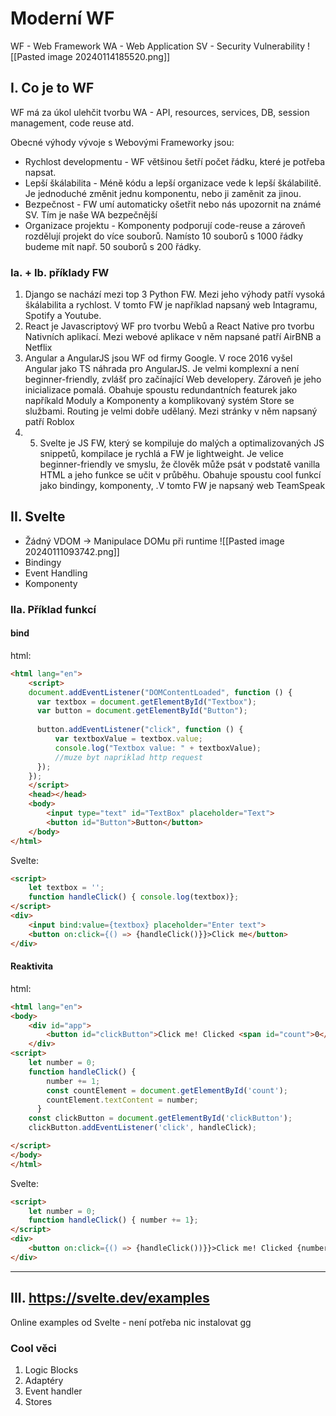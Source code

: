 # Moderní WF
WF - Web Framework
WA - Web Application
SV - Security Vulnerability
![[Pasted image 20240114185520.png]]
## I. Co je to WF
WF má za úkol ulehčit tvorbu WA - API, resources, services, DB, session management, code reuse atd.

Obecné výhody vývoje s Webovými Frameworky jsou:
- Rychlost developmentu - WF většinou šetří počet řádku, které je potřeba napsat.
- Lepší škálabilita - Méně kódu a lepší organizace vede k lepší škálabilitě. Je jednoduché změnit jednu komponentu, nebo ji zaměnit za jinou.
- Bezpečnost - FW umí automaticky ošetřit nebo nás upozornit na známé SV. Tím je naše WA bezpečnější
- Organizace projektu - Komponenty podporují code-reuse a zároveň rozdělují projekt do více souborů. Namísto 10 souborů s 1000 řádky budeme mít např. 50 souborů s 200 řádky. 

### Ia. + Ib. příklady FW
1. Django se nachází mezi top 3 Python FW. Mezi jeho výhody patří vysoká škálabilita a rychlost. V tomto FW je například napsaný web Intagramu, Spotify a Youtube.
2. React je Javascriptový WF pro tvorbu Webů a React Native pro tvorbu Nativních aplikací. Mezi webové aplikace v něm napsané patří AirBNB a Netflix
3. Angular a AngularJS jsou WF od firmy Google. V roce 2016 vyšel Angular jako TS náhrada pro AngularJS. Je velmi komplexní a není beginner-friendly, zvlášť pro začínající Web developery. Zároveň je jeho inicializace pomalá. Obahuje spoustu redundantních featurek jako napříkald Moduly a Komponenty a komplikovaný systém Store se službami. Routing je velmi dobře udělaný. Mezi stránky v něm napsaný patří Roblox
4. 5. Svelte je JS FW, který se kompiluje do malých a optimalizovaných JS snippetů, kompilace je rychlá a FW je lightweight. Je velice beginner-friendly ve smyslu, že člověk může psát v podstatě vanilla HTML a jeho funkce se učit v průběhu. Obahuje spoustu cool funkcí jako bindingy, komponenty, .V tomto FW je napsaný web TeamSpeak

## II. Svelte

- Žádný VDOM -> Manipulace DOMu při runtime ![[Pasted image 20240111093742.png]]
- Bindingy
- Event Handling
- Komponenty
### IIa. Příklad funkcí

#### bind
html:
```html
<html lang="en"> 
	<script>
	document.addEventListener("DOMContentLoaded", function () { 
	  var textbox = document.getElementById("Textbox");
	  var button = document.getElementById("Button");
	
	  button.addEventListener("click", function () { 
	      var textboxValue = textbox.value; 
	      console.log("Textbox value: " + textboxValue);
	      //muze byt napriklad http request
	  }); 
	});
	</script>
	<head></head>
	<body>
		<input type="text" id="TextBox" placeholder="Text"> 
		<button id="Button">Button</button> 
	</body> 
</html>

```
Svelte:
```html
<script> 
	let textbox = ''; 
	function handleClick() { console.log(textbox)};
</script> 
<div> 
	<input bind:value={textbox} placeholder="Enter text"> 
	<button on:click={() => {handleClick()}}>Click me</button> 
</div>
```

#### Reaktivita
html:
```html
<html lang="en">
<body>
    <div id="app">
        <button id="clickButton">Click me! Clicked <span id="count">0</span> times</button>
    </div>
<script>
	let number = 0;
	function handleClick() {
		number += 1;
		const countElement = document.getElementById('count');
		countElement.textContent = number;
      }
	const clickButton = document.getElementById('clickButton');
	clickButton.addEventListener('click', handleClick);

</script>
</body>
</html>
```
Svelte:
```html svelte
<script> 
	let number = 0; 
	function handleClick() { number += 1};
</script> 
<div>	
	<button on:click={() => {handleClick())}}>Click me! Clicked {number}{ number == 1 ? 'time' : 'times'}</button> 
</div>
```

---



## III. https://svelte.dev/examples
Online examples od Svelte - není potřeba nic instalovat gg

### Cool věci
1. Logic Blocks
2. Adaptéry
3. Event handler
4. Stores


